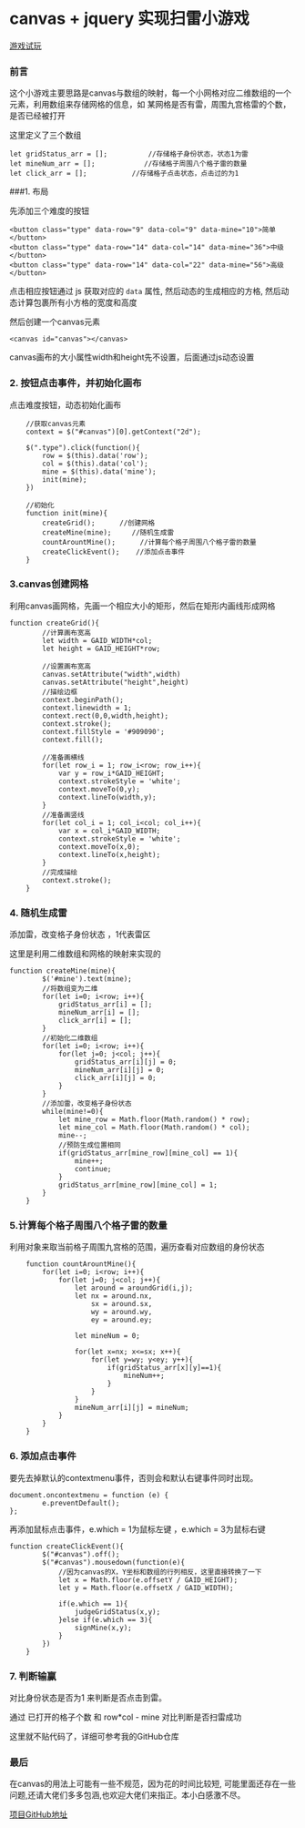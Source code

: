 # canvas + jquery  实现扫雷小游戏

[游戏试玩](https://syq1035.github.io/clearMine/)

### 前言

这个小游戏主要思路是canvas与数组的映射，每一个小网格对应二维数组的一个元素，利用数组来存储网格的信息，如 某网格是否有雷，周围九宫格雷的个数，是否已经被打开

这里定义了三个数组

```
let gridStatus_arr = [];          //存储格子身份状态，状态1为雷
let mineNum_arr = [];            //存储格子周围八个格子雷的数量
let click_arr = [];           //存储格子点击状态，点击过的为1
```



###1. 布局

先添加三个难度的按钮

```
<button class="type" data-row="9" data-col="9" data-mine="10">简单</button>
<button class="type" data-row="14" data-col="14" data-mine="36">中级</button>
<button class="type" data-row="14" data-col="22" data-mine="56">高级</button>
```

点击相应按钮通过 js 获取对应的 `data` 属性, 然后动态的生成相应的方格, 然后动态计算包裹所有小方格的宽度和高度

然后创建一个canvas元素

```
<canvas id="canvas"></canvas>
```

canvas画布的大小属性width和height先不设置，后面通过js动态设置

### 2. 按钮点击事件，并初始化画布

点击难度按钮，动态初始化画布

```
    //获取canvas元素
    context = $("#canvas")[0].getContext("2d");
    
    $(".type").click(function(){
        row = $(this).data('row');
        col = $(this).data('col');
        mine = $(this).data('mine');
        init(mine);
    })

    //初始化
    function init(mine){
        createGrid();      //创建网格
        createMine(mine);     //随机生成雷
        countArountMine();      //计算每个格子周围八个格子雷的数量
        createClickEvent();    //添加点击事件
    }

```

### 3.canvas创建网格 

利用canvas画网格，先画一个相应大小的矩形，然后在矩形内画线形成网格

```
function createGrid(){
        //计算画布宽高
        let width = GAID_WIDTH*col;
        let height = GAID_HEIGHT*row;

        //设置画布宽高
        canvas.setAttribute("width",width)
        canvas.setAttribute("height",height)
        //描绘边框
        context.beginPath();
        context.linewidth = 1; 
        context.rect(0,0,width,height);
        context.stroke();
        context.fillStyle = '#909090';
        context.fill();

        //准备画横线
        for(let row_i = 1; row_i<row; row_i++){
            var y = row_i*GAID_HEIGHT; 
            context.strokeStyle = 'white';            
            context.moveTo(0,y);  
            context.lineTo(width,y);
        }
        //准备画竖线
        for(let col_i = 1; col_i<col; col_i++){
            var x = col_i*GAID_WIDTH;  
            context.strokeStyle = 'white';                        
            context.moveTo(x,0);  
            context.lineTo(x,height);
        }
        //完成描绘  
        context.stroke();
    }
```

### 4. 随机生成雷 

添加雷，改变格子身份状态 ，1代表雷区

这里是利用二维数组和网格的映射来实现的

```
function createMine(mine){
        $('#mine').text(mine);
        //将数组变为二维
        for(let i=0; i<row; i++){
            gridStatus_arr[i] = [];
            mineNum_arr[i] = [];
            click_arr[i] = [];
        }
        //初始化二维数组
        for(let i=0; i<row; i++){
            for(let j=0; j<col; j++){
                gridStatus_arr[i][j] = 0;
                mineNum_arr[i][j] = 0;
                click_arr[i][j] = 0;
            }
        }
        //添加雷，改变格子身份状态
        while(mine!=0){
            let mine_row = Math.floor(Math.random() * row);
            let mine_col = Math.floor(Math.random() * col);
            mine--;
            //预防生成位置相同
            if(gridStatus_arr[mine_row][mine_col] == 1){
                mine++;
                continue;
            }
            gridStatus_arr[mine_row][mine_col] = 1;
        }
    }
```

### 5.计算每个格子周围八个格子雷的数量 

利用对象来取当前格子周围九宫格的范围，遍历查看对应数组的身份状态

```
    function countArountMine(){
        for(let i=0; i<row; i++){
            for(let j=0; j<col; j++){
                let around = aroundGrid(i,j);
                let nx = around.nx,
                    sx = around.sx,
                    wy = around.wy,
                    ey = around.ey;
                
                let mineNum = 0; 

                for(let x=nx; x<=sx; x++){
                    for(let y=wy; y<ey; y++){
                        if(gridStatus_arr[x][y]==1){
                            mineNum++;
                        }
                    }
                }
                mineNum_arr[i][j] = mineNum;                            
            }
        }
    }

```

### 6. 添加点击事件

要先去掉默认的contextmenu事件，否则会和默认右键事件同时出现。

```
document.oncontextmenu = function (e) {
        e.preventDefault();
};
```

再添加鼠标点击事件，e.which = 1为鼠标左键 ，e.which = 3为鼠标右键

```
function createClickEvent(){     
        $("#canvas").off();
        $("#canvas").mousedown(function(e){
            //因为canvas的X，Y坐标和数组的行列相反，这里直接转换了一下
            let x = Math.floor(e.offsetY / GAID_HEIGHT);
            let y = Math.floor(e.offsetX / GAID_WIDTH);

            if(e.which == 1){
                judgeGridStatus(x,y);
            }else if(e.which == 3){
                signMine(x,y);
            }
        })
    }
```

### 7. 判断输赢

对比身份状态是否为1 来判断是否点击到雷。

通过 已打开的格子个数 和 row*col - mine 对比判断是否扫雷成功

这里就不贴代码了，详细可参考我的GitHub仓库



### 最后

在canvas的用法上可能有一些不规范，因为花的时间比较短, 可能里面还存在一些问题,还请大佬们多多包涵,也欢迎大佬们来指正。本小白感激不尽。

 

[项目GitHub地址](https://github.com/syq1035/clearMine)

